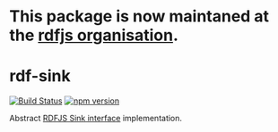 # This package is now maintaned at the [rdfjs organisation](https://github.com/rdfjs/sink).

# rdf-sink

[![Build Status](https://travis-ci.org/rdf-ext/rdf-sink.svg?branch=master)](https://travis-ci.org/rdf-ext/rdf-sink)
[![npm version](https://badge.fury.io/js/rdf-sink.svg)](https://badge.fury.io/js/rdf-parser-n3)

Abstract [RDFJS Sink interface](https://github.com/rdfjs/representation-task-force/) implementation.
